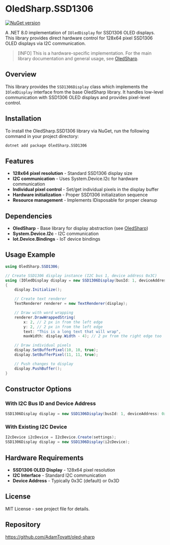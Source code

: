 # OledSharp.SSD1306

[![NuGet version](https://img.shields.io/nuget/v/OledSharp.SSD1306.svg)](https://www.nuget.org/packages/OledSharp.SSD1306/)

A .NET 8.0 implementation of `IOledDisplay` for SSD1306 OLED displays. This library provides direct hardware control for 128x64 pixel SSD1306 OLED displays via I2C communication.

> [INFO]
> This is a hardware-specific implementation. For the main library documentation and general usage, see [OledSharp](../OledSharp/README.md).

## Overview

This library provides the `SSD1306Display` class which implements the `IOledDisplay` interface from the base OledSharp library. It handles low-level communication with SSD1306 OLED displays and provides pixel-level control.

## Installation

To install the OledSharp.SSD1306 library via NuGet, run the following command in your project directory:

```bash
dotnet add package OledSharp.SSD1306
```

## Features

- **128x64 pixel resolution** - Standard SSD1306 display size
- **I2C communication** - Uses System.Device.I2c for hardware communication
- **Individual pixel control** - Set/get individual pixels in the display buffer
- **Hardware initialization** - Proper SSD1306 initialization sequence
- **Resource management** - Implements IDisposable for proper cleanup

## Dependencies

- **OledSharp** - Base library for display abstraction (see [OledSharp](../OledSharp/README.md))
- **System.Device.I2c** - I2C communication
- **Iot.Device.Bindings** - IoT device bindings

## Usage Example

```csharp
using OledSharp.SSD1306;

// Create SSD1306 display instance (I2C bus 1, device address 0x3C)
using (IOledDisplay display = new SSD1306Display(busId: 1, deviceAddress: 0x3C))
{
    display.Initialize();

    // Create text renderer
    TextRenderer renderer = new TextRenderer(display);

    // Draw with word wrapping
    renderer.DrawWrappedString(
        x: 2, // 2 px in from the left edge
        y: 2, // 2 px in from the left edge
        text: "This is a long text that will wrap",
        maxWidth: display.Width - 4); // 2 px from the right edge too

    // Draw individual pixels
    display.SetBufferPixel(10, 10, true);
    display.SetBufferPixel(11, 11, true);

    // Push changes to display
    display.PushBuffer();
}
```

## Constructor Options

### With I2C Bus ID and Device Address
```csharp
SSD1306Display display = new SSD1306Display(busId: 1, deviceAddress: 0x3C);
```

### With Existing I2C Device
```csharp
I2cDevice i2cDevice = I2cDevice.Create(settings);
SSD1306Display display = new SSD1306Display(i2cDevice);
```

## Hardware Requirements

- **SSD1306 OLED Display** - 128x64 pixel resolution
- **I2C Interface** - Standard I2C communication
- **Device Address** - Typically 0x3C (default) or 0x3D

## License

MIT License - see project file for details.

## Repository

https://github.com/AdamTovatt/oled-sharp
